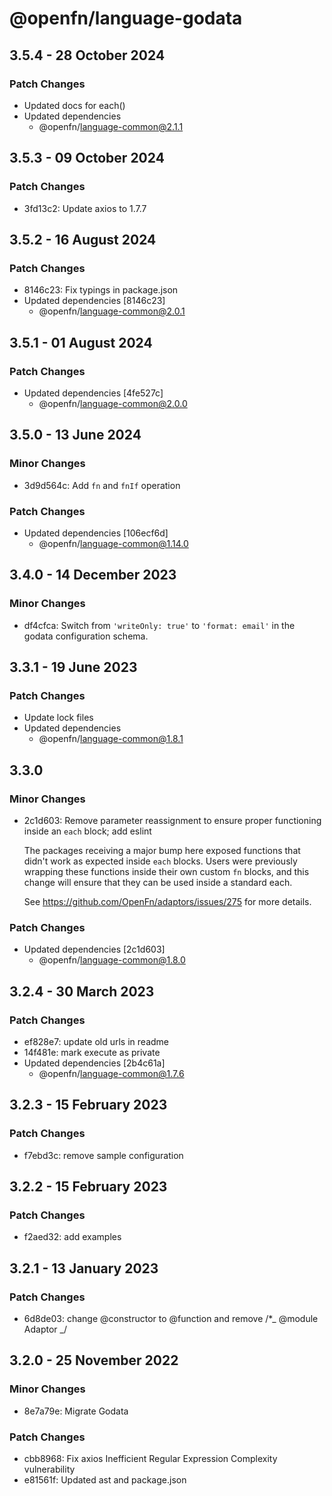 # @openfn/language-godata

## 3.5.4 - 28 October 2024

### Patch Changes

* Updated docs for each()
* Updated dependencies
  * @openfn/language-common@2.1.1

## 3.5.3 - 09 October 2024

### Patch Changes

* 3fd13c2: Update axios to 1.7.7

## 3.5.2 - 16 August 2024

### Patch Changes

* 8146c23: Fix typings in package.json
* Updated dependencies \[8146c23]
  * @openfn/language-common@2.0.1

## 3.5.1 - 01 August 2024

### Patch Changes

* Updated dependencies \[4fe527c]
  * @openfn/language-common@2.0.0

## 3.5.0 - 13 June 2024

### Minor Changes

* 3d9d564c: Add `fn` and `fnIf` operation

### Patch Changes

* Updated dependencies \[106ecf6d]
  * @openfn/language-common@1.14.0

## 3.4.0 - 14 December 2023

### Minor Changes

* df4cfca: Switch from `'writeOnly: true'` to `'format: email'` in the godata
  configuration schema.

## 3.3.1 - 19 June 2023

### Patch Changes

* Update lock files
* Updated dependencies
  * @openfn/language-common@1.8.1

## 3.3.0

### Minor Changes

* 2c1d603: Remove parameter reassignment to ensure proper functioning inside an
  `each` block; add eslint

  The packages receiving a major bump here exposed functions that didn't work as
  expected inside `each` blocks. Users were previously wrapping these functions
  inside their own custom `fn` blocks, and this change will ensure that they can
  be used inside a standard each.

  See https://github.com/OpenFn/adaptors/issues/275 for more details.

### Patch Changes

* Updated dependencies \[2c1d603]
  * @openfn/language-common@1.8.0

## 3.2.4 - 30 March 2023

### Patch Changes

* ef828e7: update old urls in readme
* 14f481e: mark execute as private
* Updated dependencies \[2b4c61a]
  * @openfn/language-common@1.7.6

## 3.2.3 - 15 February 2023

### Patch Changes

* f7ebd3c: remove sample configuration

## 3.2.2 - 15 February 2023

### Patch Changes

* f2aed32: add examples

## 3.2.1 - 13 January 2023

### Patch Changes

* 6d8de03: change @constructor to @function and remove /\*\_ @module Adaptor \_/

## 3.2.0 - 25 November 2022

### Minor Changes

* 8e7a79e: Migrate Godata

### Patch Changes

* cbb8968: Fix axios Inefficient Regular Expression Complexity vulnerability
* e81561f: Updated ast and package.json

